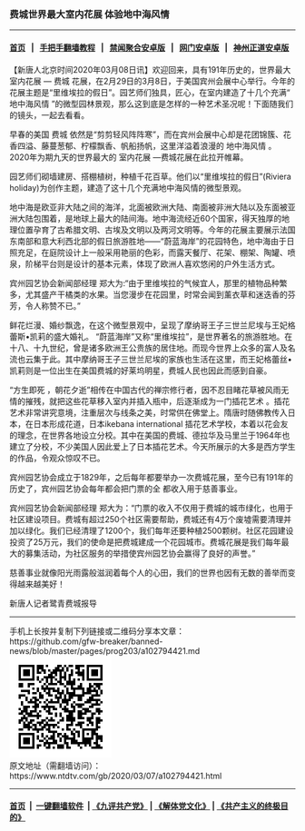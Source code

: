 ### 费城世界最大室内花展 体验地中海风情
------------------------

#### [首页](https://github.com/gfw-breaker/banned-news/blob/master/README.md) &nbsp;&nbsp;|&nbsp;&nbsp; [手把手翻墙教程](https://github.com/gfw-breaker/guides/wiki) &nbsp;&nbsp;|&nbsp;&nbsp; [禁闻聚合安卓版](https://github.com/gfw-breaker/bn-android) &nbsp;&nbsp;|&nbsp;&nbsp; [网门安卓版](https://github.com/oGate2/oGate) &nbsp;&nbsp;|&nbsp;&nbsp; [神州正道安卓版](https://github.com/SzzdOgate/update) 



<div><div class="post_content" itemprop="articleBody">
 <p>
  【新唐人北京时间2020年03月08日讯】欢迎回来，具有191年历史的，世界最大
  <ok href="https://www.ntdtv.com/gb/室内花展.htm">
   室内花展
  </ok>
  —
  <ok href="https://www.ntdtv.com/gb/费城.htm">
   费城
  </ok>
  花展，在2月29日的3月8日，于美国宾州会展中心举行。今年的花展主题是“里维埃拉的假日”。园艺师们独具，匠心，在室内建造了十几个充满“
  <ok href="https://www.ntdtv.com/gb/地中海风情.htm">
   地中海风情
  </ok>
  ”的微型园林景观，那么这到底是怎样的一种艺术圣况呢！下面随我们的镜头，一起去看看。
 </p>
 <p>
  早春的美国
  <ok href="https://www.ntdtv.com/gb/费城.htm">
   费城
  </ok>
  依然是“剪剪轻风阵阵寒”，而在宾州会展中心却是花团锦簇、花香四溢、藤蔓葱郁、柠檬飘香、帆船扬帆，这里洋溢着浪漫的
  <ok href="https://www.ntdtv.com/gb/地中海风情.htm">
   地中海风情
  </ok>
  。 2020年为期九天的世界最大的
  <ok href="https://www.ntdtv.com/gb/室内花展.htm">
   室内花展
  </ok>
  —费城花展在此拉开帷幕。
 </p>
 <p>
  园艺师们砌墙建房、搭棚植树，种植千花百草。他们以“里维埃拉的假日”(Riviera holiday)为创作主题，建造了这十几个充满地中海风情的微型景观。
 </p>
 <p>
  地中海是欧亚非大陆之间的海洋，北面被欧洲大陆、南面被非洲大陆以及东面被亚洲大陆包围着，是地球上最大的陆间海。地中海流经近60个国家，得天独厚的地理位置孕育了古希腊文明、古埃及文明以及两河文明等。今年的花展主要展示法国东南部和意大利西北部的假日旅游胜地——“蔚蓝海岸”的花园特色，地中海由于日照充足，在庭院设计上一般采用艳丽的色彩，而露天餐厅、花架、棚架、陶罐、喷泉，阶梯平台则是设计的基本元素，体现了欧洲人喜欢悠闲的户外生活方式。
 </p>
 <p>
  宾州园艺协会新闻部经理 郑大为:“由于里维埃拉的气候宜人，那里的植物品种繁多，尤其盛产干橘类的水果。当您漫步在花园里，时常会闻到薰衣草和迷迭香的芬芳，令人称赞不已。”
 </p>
 <p>
  鲜花烂漫、婚纱飘逸，在这个微型景观中，呈现了摩纳哥王子三世兰尼埃与王妃格蕾斯•凯莉的盛大婚礼。 “蔚蓝海岸”又称“里维埃拉”，是世界著名的旅游胜地。在十八、十九世纪，曾是诸多欧洲王公贵族的居住地。而现今世界上众多的富人及名流也云集于此。其中摩纳哥王子三世兰尼埃的家族也生活在这里，而王妃格蕾丝•凯莉则是一位出生在美国费城的好莱坞明星，费城人民也因此而感到自豪。
 </p>
 <p>
  “方生即死 ，朝花夕逝”相传在中国古代的禅宗修行者，因不忍目睹花草被风雨无情的摧残，就把这些花草移入室内并插入瓶中，后逐渐成为一门插花艺术 。插花艺术非常讲究意境，注重层次与线条之美，时常供在佛堂上。隋唐时随佛教传入日本，在日本形成花道，日本ikebana international 插花艺术学校，本着以花会友的理念，在世界各地设立分校。其中在美国的费城、德拉华及马里兰于1964年也建立了分校，不少美国人因此爱上了日本插花艺术。今天所展示的大多是西方学生的作品，令观众惊叹不已。
 </p>
 <p>
  宾州园艺协会成立于1829年，之后每年都要举办一次费城花展，至今已有191年的历史了，宾州园艺协会每年都会把门票的全 都收入用于慈善事业。
 </p>
 <p>
  宾州园艺协会新闻部经理 郑大为：“门票的收入不仅用于费城的城市绿化，也用于社区建设项目。费城有超过250个社区需要帮助，费城还有4万个废墟需要清理并加以绿化。我们已经清理了1200个，我们每年还要种植2500颗树。社区花园建设投资了25万元，我们的使命是把费城建成一个花园城市。费城花展是我们每年最大的募集活动，为社区服务的举措使宾州园艺协会赢得了良好的声誉。”
 </p>
 <p>
  慈善事业就像阳光雨露般滋润着每个人的心田，我们的世界也因有无数的善举而变得越来越美好！
 </p>
 <p>
  新唐人记者鹭青费城报导
 </p>
 <div class="single_ad">
 </div>
</div>
</div>
<hr/>
手机上长按并复制下列链接或二维码分享本文章：<br/>
https://github.com/gfw-breaker/banned-news/blob/master/pages/prog203/a102794421.md <br/>
<a href='https://github.com/gfw-breaker/banned-news/blob/master/pages/prog203/a102794421.md'><img src='https://github.com/gfw-breaker/banned-news/blob/master/pages/prog203/a102794421.md.png'/></a> <br/>
原文地址（需翻墙访问）：https://www.ntdtv.com/gb/2020/03/07/a102794421.html


------------------------
#### [首页](https://github.com/gfw-breaker/banned-news/blob/master/README.md) &nbsp;|&nbsp; [一键翻墙软件](https://github.com/gfw-breaker/nogfw/blob/master/README.md) &nbsp;| [《九评共产党》](https://github.com/gfw-breaker/9ping.md/blob/master/README.md#九评之一评共产党是什么) | [《解体党文化》](https://github.com/gfw-breaker/jtdwh.md/blob/master/README.md) | [《共产主义的终极目的》](https://github.com/gfw-breaker/gczydzjmd.md/blob/master/README.md)


<img src='http://gfw-breaker.win/banned-news/pages/prog203/a102794421.md' width='0px' height='0px'/>